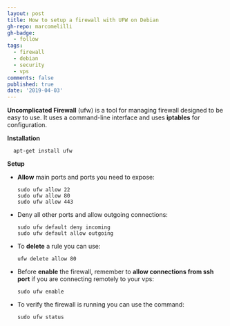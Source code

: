 ```yaml
---
layout: post
title: How to setup a firewall with UFW on Debian
gh-repo: marcomelilli
gh-badge:
  - follow
tags:
  - firewall
  - debian
  - security
  - vps
comments: false
published: true
date: '2019-04-03'
---
```


**Uncomplicated Firewall** (ufw) is a tool for managing firewall designed to be easy to use. It uses a command-line interface and uses **iptables** for configuration.


**Installation**

      apt-get install ufw

**Setup**

- **Allow** main ports and ports you need to expose:

      sudo ufw allow 22
      sudo ufw allow 80
      sudo ufw allow 443

- Deny all other ports and allow outgoing connections:

      sudo ufw default deny incoming
      sudo ufw default allow outgoing
  
- To **delete** a rule you can use: 

      ufw delete allow 80

- Before **enable** the firewall, remember to <b>allow connections from ssh port</b> if you are connecting remotely to your vps:

      sudo ufw enable
    
- To verify the firewall is running you can use the command:

      sudo ufw status
